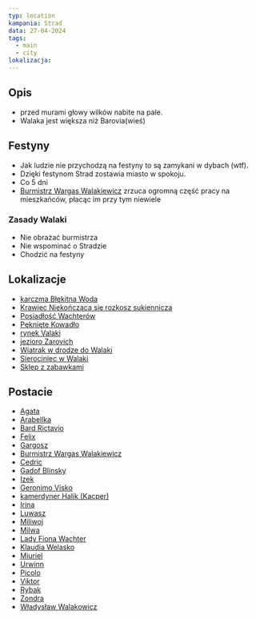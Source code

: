 ```yaml
---
typ: location
kampania: Strad
data: 27-04-2024
tags:
  - main
  - city
lokalizacja: 
---
```

## Opis
- przed murami głowy wilków nabite na pale.
- Walaka jest większa niż Barovia(wieś)
## Festyny
- Jak ludzie nie przychodzą na festyny to są zamykani w dybach (wtf). 
- Dzięki festynom Strad zostawia miasto w spokoju.
- Co 5 dni
- [Burmistrz Wargas Walakiewicz](../NPC/Burmistrz%20Wargas%20Walakiewicz.md) zrzuca ogromną część pracy na mieszkańców, płacąc im przy tym niewiele

### Zasady Walaki
- Nie obrażać burmistrza
- Nie wspominać o Stradzie
- Chodzić na festyny

## Lokalizacje
- [karczma Błękitna Woda](./karczma%20B%C5%82%C4%99kitna%20Woda.md)
- [Krawiec Niekończąca się rozkosz sukiennicza](./Krawiec%20Nieko%C5%84cz%C4%85ca%20si%C4%99%20rozkosz%20sukiennicza.md)
- [Posiadłość Wachterów](./Posiad%C5%82o%C5%9B%C4%87%20Wachter%C3%B3w.md)
- [Pęknięte Kowadło](./P%C4%99kni%C4%99te%20Kowad%C5%82o.md)
- [rynek Valaki](./rynek%20Valaki.md)
- [jezioro Zarovich](./jezioro%20Zarovich.md)
- [Wiatrak w drodze do Walaki](./Wiatrak%20w%20drodze%20do%20Walaki.md)
- [Sierociniec w Walaki](./Sierociniec%20w%20Walaki.md)
- [Sklep z zabawkami](./Sklep%20z%20zabawkami.md)

## Postacie
- [Agata](../NPC/Agata.md)
- [Arabellka](../NPC/Arabellka.md)
- [Bard Rictavio](../NPC/Bard%20Rictavio.md)
- [Felix](../NPC/Felix.md)
- [Gargosz](../NPC/Gargosz.md)
- [Burmistrz Wargas Walakiewicz](../NPC/Burmistrz%20Wargas%20Walakiewicz.md)
- [Cedric](../NPC/Cedric.md)
- [Gadof Blinsky](../NPC/Gadof%20Blinsky.md)
- [Izek](../NPC/Izek.md)
- [Geronimo Visko](../NPC/Geronimo%20Visko.md)
- [kamerdyner Halik (Kacper)](../NPC/kamerdyner%20Halik%20(Kacper).md)
- [Irina](../NPC/Irina.md)
- [Luwasz](../NPC/Luwasz.md)
- [Miliwoj](../NPC/Miliwoj.md)
- [Milwa](../NPC/Milwa.md)
- [Lady Fiona Wachter](../NPC/Lady%20Fiona%20Wachter.md)
- [Klaudia Welasko](../NPC/Klaudia%20Welasko.md)
- [Miuriel](../NPC/Miuriel.md)
- [Urwinn](../NPC/Urwinn.md)
- [Picolo](../NPC/Picolo.md)
- [Viktor](../NPC/Viktor.md)
- [Rybak](../NPC/Rybak.md)
- [Zondra](../NPC/Zondra.md)
- [Władysław Walakowicz](../NPC/W%C5%82adys%C5%82aw%20Walakowicz.md)
